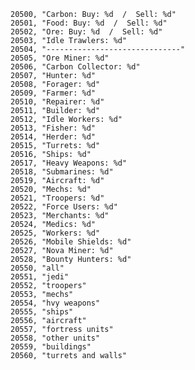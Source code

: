 ﻿```text
20500, "Carbon: Buy: %d  /  Sell: %d"
20501, "Food: Buy: %d  /  Sell: %d"
20502, "Ore: Buy: %d  /  Sell: %d"
20503, "Idle Trawlers: %d"
20504, "------------------------------"
20505, "Ore Miner: %d"
20506, "Carbon Collector: %d"
20507, "Hunter: %d"
20508, "Forager: %d"
20509, "Farmer: %d"
20510, "Repairer: %d"
20511, "Builder: %d"
20512, "Idle Workers: %d"
20513, "Fisher: %d"
20514, "Herder: %d"
20515, "Turrets: %d"
20516, "Ships: %d"
20517, "Heavy Weapons: %d"
20518, "Submarines: %d"
20519, "Aircraft: %d"
20520, "Mechs: %d"
20521, "Troopers: %d"
20522, "Force Users: %d"
20523, "Merchants: %d"
20524, "Medics: %d"
20525, "Workers: %d"
20526, "Mobile Shields: %d"
20527, "Nova Miner: %d"
20528, "Bounty Hunters: %d"
20550, "all"
20551, "jedi"
20552, "troopers"
20553, "mechs"
20554, "hvy weapons"
20555, "ships"
20556, "aircraft"
20557, "fortress units"
20558, "other units"
20559, "buildings"
20560, "turrets and walls"
```